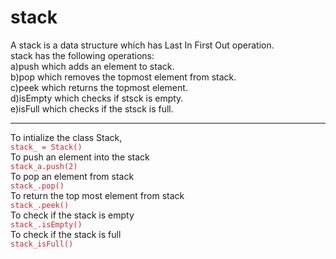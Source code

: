 # stack
A stack is a data structure which has Last In First Out operation.<br>
stack has the following operations:
<br>
a)push which adds an element to stack.
<br>
b)pop which removes the topmost element from stack.
<br>
c)peek which returns the topmost element.
<br>
d)isEmpty which checks if stsck is empty.
<br>
e)isFull which checks if the stsck is full.
<hr>
To intialize the class Stack,
<br>
<code style="color:#cf222e">stack_ = Stack()</code>
<br>
To push an element into the stack
<br>
<code style="color:#cf222e">stack_a.push(2)</code>
<br>
To pop an element from stack
<br>
<code style="color:#cf222e">stack_.pop()</code>
<br>
To return the top most element from stack
<br>
<code style="color:#cf222e">stack_.peek()</code>
<br>
To check if the stack is empty
<br>
<code style="color:#cf222e">stack_.isEmpty()</code>
<br>
To check if the stack is full
<br>
<code style="color:#cf222e">stack_isFull()</code>
